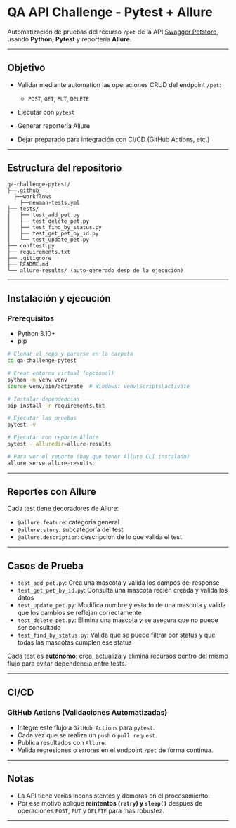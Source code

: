 # QA API Challenge - Pytest + Allure

Automatización de pruebas del recurso `/pet` de la API [Swagger Petstore](https://petstore.swagger.io/), usando **Python**, **Pytest** y reportería **Allure**.

---

## Objetivo

* Validar mediante automation las operaciones CRUD del endpoint `/pet`:

  * `POST`, `GET`, `PUT`, `DELETE`
* Ejecutar con `pytest`
* Generar reportería Allure
* Dejar preparado para integración con CI/CD (GitHub Actions, etc.)

---

## Estructura del repositorio

```
qa-challenge-pytest/
├──.github
  ├──workflows
    ├──newman-tests.yml
├── tests/
│   ├── test_add_pet.py
│   ├── test_delete_pet.py
│   ├── test_find_by_status.py
│   ├── test_get_pet_by_id.py
│   └── test_update_pet.py
├── conftest.py
├── requirements.txt
├── .gitignore
├── README.md
└── allure-results/ (auto-generado desp de la ejecución)
```

---

## Instalación y ejecución

### Prerequisitos

* Python 3.10+
* pip

```bash
# Clonar el repo y pararse en la carpeta
cd qa-challenge-pytest

# Crear entorno virtual (opcional)
python -m venv venv
source venv/bin/activate  # Windows: venv\Scripts\activate

# Instalar dependencias
pip install -r requirements.txt

# Ejecutar las pruebas
pytest -v

# Ejecutar con reporte Allure
pytest --alluredir=allure-results

# Para ver el reporte (hay que tener Allure CLI instalado)
allure serve allure-results
```

---

## Reportes con Allure

Cada test tiene decoradores de Allure:

* `@allure.feature`: categoría general
* `@allure.story`: subcategoría del test
* `@allure.description`: descripción de lo que valida el test

---

## Casos de Prueba

* `test_add_pet.py`: Crea una mascota y valida los campos del response
* `test_get_pet_by_id.py`: Consulta una mascota recién creada y valida los datos
* `test_update_pet.py`: Modifica nombre y estado de una mascota y valida que los cambios se reflejan correctamente
* `test_delete_pet.py`: Elimina una mascota y se asegura que no puede ser consultada
* `test_find_by_status.py`: Valida que se puede filtrar por status y que todas las mascotas cumplen ese status

Cada test es **autónomo**: crea, actualiza y elimina recursos dentro del mismo flujo para evitar dependencia entre tests.

---

## CI/CD 

### GitHub Actions (Validaciones Automatizadas)

- Integre este flujo a `GitHub Actions` para `pytest`.
- Cada vez que se realiza un `push` o `pull request`.
- Publica resultados con `Allure`.
- Valida regresiones o errores en el endpoint `/pet` de forma continua.

---

## Notas

* La API tiene varias inconsistentes y demoras en el procesamiento.
* Por ese motivo aplique **reintentos (`retry`) y `sleep()`** despues de operaciones `POST`, `PUT` y `DELETE` para mas robustez.

---

